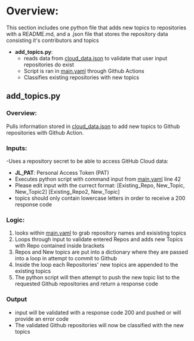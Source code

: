 # Overview:
This section includes one python file that adds new topics to repositories with a README.md, and a .json file that stores the repository data consisting it's contributors and topics

- **add_topics.py**:
  - reads data from [cloud_data.json](https://github.com/lopezjoa/TopicTest/blob/main/cloud_data.json) to validate that user input repositories do exist
  - Script is ran in [main.yaml](https://github.com/lopezjoa/TopicTest/blob/main/.github/workflows/main.yml) through Github Actions
  - Classifies existing repositories with new topics
 
## add_topics.py

### Overview:
Pulls information stored in [cloud_data.json](https://github.com/lopezjoa/TopicTest/blob/main/cloud_data.json) to add new topics to Github repositories with Github Action.

### Inputs:
-Uses a repository secret to be able to access GitHub Cloud data:
- **JL_PAT**: Personal Access Token (PAT)
- Executes python script with command input from [main.yaml](https://github.com/lopezjoa/TopicTest/blob/main/.github/workflows/main.yml) line 42
- Please edit input with the currect format: [Existing_Repo, New_Topic, New_Topic2] [Existing_Repo2, New_Topic]
- topics should only contain lowercase letters in order to receive a 200 response code
  
### Logic:
  1. looks within [main.yaml](https://github.com/lopezjoa/TopicTest/blob/main/.github/workflows/main.yml) to grab repository names and exisisting topics
  2. Loops through input to validate entered Repos and adds new Topics with Repo contained inside brackets
  3. Repos and New topics are put into a dictionary where they are passed into a loop in attempt to commit to Github
  4. Inside the loop each Repositories' new topics are appended to the existing topics
  5. The python script will then attempt to push the new topic list to the requested Github repositories and return a response code 
### Output
  - input will be validated with a response code 200 and pushed or will provide an error code
  - The validated Github repositories will now be classified with the new topics
